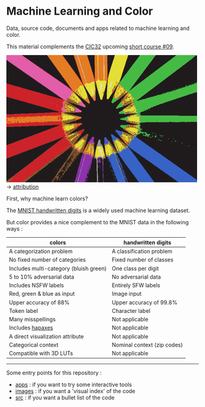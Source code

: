 
# Machine Learning and Color

Data, source code, documents and apps related to machine learning and color.

This material complements the [CIC32](https://www.imaging.org/IST/IST/Conferences/CIC/CIC2024/CIC_Home.aspx) upcoming [short course #09](https://www.imaging.org/IST/Conferences/CIC/CIC2024/CIC_Home.aspx?WebsiteKey=6d978a6f-475d-46cc-bcf2-7a9e3d5f8f82&8a93a38c6b0c=3#8a93a38c6b0c).

<img src="images/mlcolor_pencils_01.png" width=500px> → [attribution](https://commons.wikimedia.org/wiki/File:Colouring_pencils.jpg)

First, why machine learn colors? 

The [MNIST handwritten digits](https://en.wikipedia.org/wiki/MNIST_database) is a widely used machine learning dataset.

But color provides a nice complement to the MNIST data in the following ways :

| colors | handwritten digits |
| --- | --- |
| A categorization problem | A classification problem |
| No fixed number of categories | Fixed number of classes |
| Includes multi-category (bluish green) | One class per digit |
| 5 to 10% adversarial data | No adversarial data |
| Includes NSFW labels | Entirely SFW labels |
| Red, green & blue as input | Image input |
| Upper accuracy of 88% | Upper accuracy of 99.8% |
| Token label | Character label |
| Many misspellings | Not applicable |
| Includes [hapaxes](https://en.wikipedia.org/wiki/Hapax_legomenon) | Not applicable |
| A direct visualization attribute | Not applicable |
| Categorical context | Nominal context (zip codes) |
| Compatible with 3D LUTs | Not applicable |

---

Some entry points for this repository :

* [apps](/apps) : if you want to try some interactive tools
* [images](/images) : if you want a 'visual index' of the code
* [src](/src) : if you want a bullet list of the code


